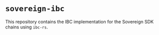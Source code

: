 # `sovereign-ibc`

This repository contains the IBC implementation for the Sovereign SDK chains using `ibc-rs`.
